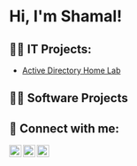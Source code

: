 <h1>Hi, I'm Shamal! <br/>

<h2>👨‍💻 IT Projects:</h2>


  - [Active Directory Home Lab](https://github.com/shamalek/Home-lab-running-AD-adding-user-using-powershell)

<h2>👨‍💻 Software Projects </h2>




<h2> 🤳 Connect with me:</h2>


[<img align="left" alt="Shamalek | Twitter" width="22px" src="https://cdn.jsdelivr.net/npm/simple-icons@v3/icons/twitter.svg" />][twitter]
[<img align="left" alt="Shamalek | LinkedIn" width="22px" src="https://cdn.jsdelivr.net/npm/simple-icons@v3/icons/linkedin.svg" />][linkedin]
[<img align="left" alt="Shamalek | Instagram" width="22px" src="https://cdn.jsdelivr.net/npm/simple-icons@v3/icons/instagram.svg" />][instagram]

[twitter]: https://twitter.com/shamal_ek
[instagram]: https://www.instagram.com/shamal.ek/
[linkedin]: https://www.linkedin.com/in/shamalek/

<!--
**shamalek/shamalek** is a ✨ _special_ ✨ repository because its `README.md` (this file) appears on your GitHub profile.

Here are some ideas to get you started:

- 🔭 I’m currently working on ...
- 🌱 I’m currently learning ...
- 👯 I’m looking to collaborate on ...
- 🤔 I’m looking for help with ...
- 💬 Ask me about ...
- 📫 How to reach me: ...
- 😄 Pronouns: ...
- ⚡ Fun fact: ...
-->
